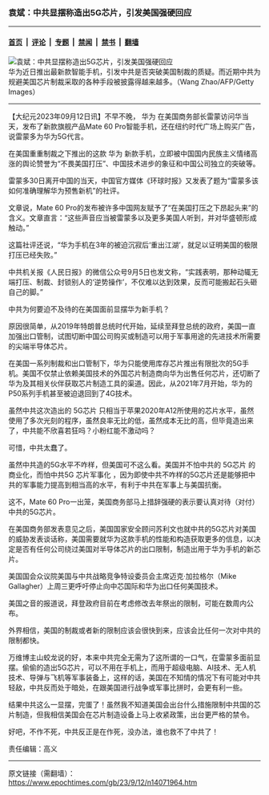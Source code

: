 ### 袁斌：中共显摆称造出5G芯片，引发美国强硬回应

---

#### [首页](../../../..?n14071964) &nbsp;|&nbsp; [评论](../../../../../epoch-comment?n14071964) &nbsp;|&nbsp; [专题](../../../../../epoch-special?n14071964) &nbsp;|&nbsp; [禁闻](../../../../../epoch-news?n14071964) &nbsp;|&nbsp; [禁书](../../../../../books?n14071964) &nbsp;|&nbsp; [翻墙](https://github.com/gfw-breaker/nogfw/blob/master/README.md?n14071964)


<div><img alt="袁斌：中共显摆称造出5G芯片，引发美国强硬回应" class="attachment-djy_600_400 size-djy_600_400 wp-post-image" src="https://i.epochtimes.com/assets/uploads/2023/09/id14070912-10_GettyImages-1075290260-600x400.jpg"/>
<div class="caption">
 华为近日推出最新款智能手机，引发中共是否突破美国制裁的质疑。而近期中共为规避美国芯片制裁采取的各种手段被披露得越来越多。（Wang Zhao/AFP/Getty Images）
</div></div><hr/><div class="post_content" id="artbody" itemprop="articleBody">
 <!-- article content begin -->
 <p>
  【大纪元2023年09月12日讯】不早不晚，
  <ok href="https://www.epochtimes.com/gb/tag/%E5%8D%8E%E4%B8%BA.html">
   华为
  </ok>
  在美国商务部长雷蒙访问华当天，发布了新款旗舰产品Mate 60 Pro智能手机，还在纽约时代广场上购买广告，说雷蒙多为华为5G代言。
 </p>
 <p>
  在美国重重制裁之下推出的这款
  <ok href="https://www.epochtimes.com/gb/tag/%E5%8D%8E%E4%B8%BA.html">
   华为
  </ok>
  新款手机，立即被中国国内民族主义情绪高涨的舆论赞誉为“不畏美国打压”、中国技术进步的象征和中国公司独立的突破等。
 </p>
 <p>
  雷蒙多30日离开中国的当天，中国官方媒体《环球时报》又发表了题为“雷蒙多该如何准确理解华为预售新机”的社评。
 </p>
 <p>
  文章说，Mate 60 Pro的发布被许多中国网友赋予了“在美国打压之下昂起头来”的含义。文章直言：“这些声音应当被雷蒙多以及更多美国人听到，并对华盛顿形成触动。”
 </p>
 <p>
  这篇社评还说，“华为手机在3年的被迫沉寂后‘重出江湖’，就足以证明美国的极限打压已经失败。”
 </p>
 <p>
  中共机关报《人民日报》的微信公众号9月5日也发文称，“实践表明，那种动辄无端打压、制裁、封锁别人的‘逆势操作’，不仅难以达到效果，反而可能搬起石头砸自己的脚。”
 </p>
 <p>
  中共为何要迫不及待的在美国面前显摆华为新手机？
 </p>
 <p>
  原因很简单，从2019年特朗普总统时代开始，延续至拜登总统的政府，美国一直加强出口管制，试图切断中国公司购买或制造可以用于军事用途的先进技术所需要的尖端半导体芯片。
 </p>
 <p>
  在美国一系列制裁和出口管制下，华为只能使用库存芯片推出有限批次的5G手机。美国不仅禁止依赖美国技术的外国芯片制造商向华为出售任何芯片，还切断了华为及其相关伙伴获取芯片制造工具的渠道。因此，从2021年7月开始，华为的P50系列手机甚至被迫退回到了4G技术。
 </p>
 <p>
  虽然中共这次造出的
  <ok href="https://www.epochtimes.com/gb/tag/5g%E8%8A%AF%E7%89%87.html">
   5G芯片
  </ok>
  只相当于苹果2020年A12所使用的芯片水平，虽然使用了多次光刻的程序，虽然良率无比的低，虽然成本无比的高，但毕竟造出来了，中共能不欣喜若狂吗？小粉红能不激动吗？
 </p>
 <p>
  可惜，中共太蠢了。
 </p>
 <p>
  虽然中共造的5G水平不咋样，但美国可不这么看。美国并不怕中共的
  <ok href="https://www.epochtimes.com/gb/tag/5g%E8%8A%AF%E7%89%87.html">
   5G芯片
  </ok>
  的商业化，而怕中共5G
  <ok href="https://www.epochtimes.com/gb/tag/%E8%8A%AF%E7%89%87%E5%86%9B%E4%BA%8B%E5%8C%96.html">
   芯片军事化
  </ok>
  ，因为即使中共不咋样的5G芯片还是能够把中共的军事能力提高到相当高的水平，有利于中共在军事上与美国抗衡。
 </p>
 <p>
  这不，Mate 60 Pro一出笼，美国商务部马上措辞强硬的表示要认真对待（对付）中共的5G芯片。
 </p>
 <p>
  在美国商务部发表意见之后，美国国家安全顾问苏利文也就中共的5G芯片对美国的威胁发表谈话称，美国需要就华为这款手机的性能和构造获取更多的信息，以决定是否有任何公司绕过美国对半导体芯片的出口限制，制造出用于华为手机的新芯片。
 </p>
 <p>
  美国国会众议院美国与中共战略竞争特设委员会主席迈克·加拉格尔（Mike Gallagher）上周三更呼吁停止向中芯国际和华为出口任何美国技术。
 </p>
 <p>
  美国之音的报道说，拜登政府目前在考虑修改去年祭出的限制，可能在数周内公布。
 </p>
 <p>
  外界相信，美国的制裁或者新的限制应该会很快到来，应该会比任何一次对中共的限制都快。
 </p>
 <p>
  万维博主山蛟龙说的好，本来中共完全无需为了这所谓的一口气，在雷蒙多面前显摆。偷偷的造出5G芯片，可以不用在手机上，而用于超级电脑、AI技术、无人机技术、导弹与飞机等军事装备上，这样的话，美国在不知情的情况下有可能对中共轻敌，中共反而处于暗处，在跟美国进行战争或军事比拼时，会更有利一些。
 </p>
 <p>
  结果中共这么一显摆，完蛋了！虽然我不知道美国会出台什么措施限制中共国的芯片制造，但我相信美国会在芯片制造设备上马上收紧政策，出台更严格的禁令。
 </p>
 <p>
  好吧，不作不死，中共反正是在作死，没办法，谁也救不了中共了！
 </p>
 <p>
  责任编辑：高义
 </p>
 <!-- article content end -->
 <div id="below_article_ad">
 </div>
</div>


---

原文链接（需翻墙）：https://www.epochtimes.com/gb/23/9/12/n14071964.htm